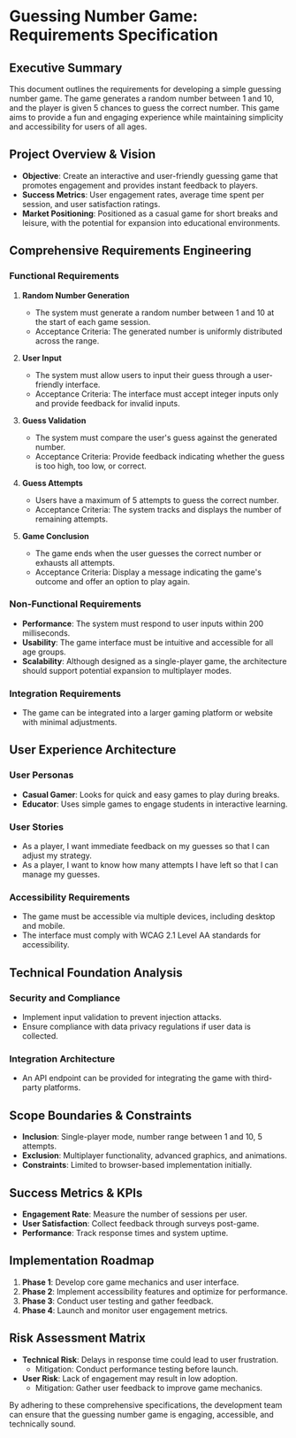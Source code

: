 # Guessing Number Game: Requirements Specification

## Executive Summary
This document outlines the requirements for developing a simple guessing number game. The game generates a random number between 1 and 10, and the player is given 5 chances to guess the correct number. This game aims to provide a fun and engaging experience while maintaining simplicity and accessibility for users of all ages.

## Project Overview & Vision
- **Objective**: Create an interactive and user-friendly guessing game that promotes engagement and provides instant feedback to players.
- **Success Metrics**: User engagement rates, average time spent per session, and user satisfaction ratings.
- **Market Positioning**: Positioned as a casual game for short breaks and leisure, with the potential for expansion into educational environments.

## Comprehensive Requirements Engineering

### Functional Requirements
1. **Random Number Generation**
   - The system must generate a random number between 1 and 10 at the start of each game session.
   - Acceptance Criteria: The generated number is uniformly distributed across the range.

2. **User Input**
   - The system must allow users to input their guess through a user-friendly interface.
   - Acceptance Criteria: The interface must accept integer inputs only and provide feedback for invalid inputs.

3. **Guess Validation**
   - The system must compare the user's guess against the generated number.
   - Acceptance Criteria: Provide feedback indicating whether the guess is too high, too low, or correct.

4. **Guess Attempts**
   - Users have a maximum of 5 attempts to guess the correct number.
   - Acceptance Criteria: The system tracks and displays the number of remaining attempts.

5. **Game Conclusion**
   - The game ends when the user guesses the correct number or exhausts all attempts.
   - Acceptance Criteria: Display a message indicating the game's outcome and offer an option to play again.

### Non-Functional Requirements
- **Performance**: The system must respond to user inputs within 200 milliseconds.
- **Usability**: The game interface must be intuitive and accessible for all age groups.
- **Scalability**: Although designed as a single-player game, the architecture should support potential expansion to multiplayer modes.

### Integration Requirements
- The game can be integrated into a larger gaming platform or website with minimal adjustments.

## User Experience Architecture

### User Personas
- **Casual Gamer**: Looks for quick and easy games to play during breaks.
- **Educator**: Uses simple games to engage students in interactive learning.

### User Stories
- As a player, I want immediate feedback on my guesses so that I can adjust my strategy.
- As a player, I want to know how many attempts I have left so that I can manage my guesses.

### Accessibility Requirements
- The game must be accessible via multiple devices, including desktop and mobile.
- The interface must comply with WCAG 2.1 Level AA standards for accessibility.

## Technical Foundation Analysis

### Security and Compliance
- Implement input validation to prevent injection attacks.
- Ensure compliance with data privacy regulations if user data is collected.

### Integration Architecture
- An API endpoint can be provided for integrating the game with third-party platforms.

## Scope Boundaries & Constraints
- **Inclusion**: Single-player mode, number range between 1 and 10, 5 attempts.
- **Exclusion**: Multiplayer functionality, advanced graphics, and animations.
- **Constraints**: Limited to browser-based implementation initially.

## Success Metrics & KPIs
- **Engagement Rate**: Measure the number of sessions per user.
- **User Satisfaction**: Collect feedback through surveys post-game.
- **Performance**: Track response times and system uptime.

## Implementation Roadmap
1. **Phase 1**: Develop core game mechanics and user interface.
2. **Phase 2**: Implement accessibility features and optimize for performance.
3. **Phase 3**: Conduct user testing and gather feedback.
4. **Phase 4**: Launch and monitor user engagement metrics.

## Risk Assessment Matrix
- **Technical Risk**: Delays in response time could lead to user frustration.
  - Mitigation: Conduct performance testing before launch.
- **User Risk**: Lack of engagement may result in low adoption.
  - Mitigation: Gather user feedback to improve game mechanics.

By adhering to these comprehensive specifications, the development team can ensure that the guessing number game is engaging, accessible, and technically sound.